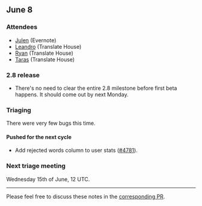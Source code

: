 ## June 8

### Attendees

* [Julen](https://github.com/julen) (Evernote)
* [Leandro](https://github.com/unho) (Translate House)
* [Ryan](https://github.com/phlax) (Translate House)
* [Taras](https://github.com/ta2-1) (Translate House)

### 2.8 release

* There's no need to clear the entire 2.8 milestone before first beta happens.
  It should come out by next Monday.

### Triaging

There were very few bugs this time.

#### Pushed for the next cycle

* Add rejected words column to user stats
  ([#4781](https://github.com/translate/pootle/issues/4781)).

### Next triage meeting

Wednesday 15th of June, 12 UTC.

----

Please feel free to discuss these notes in the 
[corresponding PR](https://github.com/translate/core-notes/pull/3).
